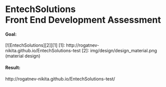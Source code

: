 # EntechSolutions<br>Front End Development Assessment
<h4>Goal:</h4>
[![EntechSolutions][2]][1]
  [1]: http://rogatnev-nikita.github.io/EntechSolutions-test
  [2]: img/design/design_material.png (material design)
<h4>Result:</h4>
http://rogatnev-nikita.github.io/EntechSolutions-test/
